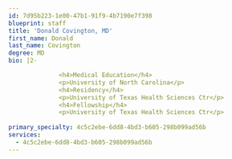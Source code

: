 ```yaml
---
id: 7d95b223-1e00-47b1-91f9-4b7190e7f398
blueprint: staff
title: 'Donald Covington, MD'
first_name: Donald
last_name: Covington
degree: MD
bio: |2-

              <h4>Medical Education</h4>
              <p>University of North Carolina</p>
              <h4>Residency</h4>
              <p>University of Texas Health Sciences Ctr</p>
              <h4>Fellowship</h4>
              <p>University of Texas Health Sciences Ctr</p>
          
primary_specialty: 4c5c2ebe-6dd8-4bd3-b605-298b099ad56b
services:
  - 4c5c2ebe-6dd8-4bd3-b605-298b099ad56b
---
```

